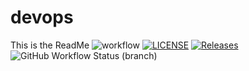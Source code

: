# devops

This is the ReadMe
![workflow](https://github.com/larissaspascascio/devops/actions/workflows/main.yml/badge.svg)
[![LICENSE](https://img.shields.io/github/license/larissaspascascio/devops.svg?style=flat-square)](https://github.com/larissaspascascio/devops/blob/master/LICENSE)
[![Releases](https://img.shields.io/github/release/larissaspascascio/devops/all.svg?style=flat-square)](https://github.com/larissaspascascio/devops/releases)
![GitHub Workflow Status (branch)](https://img.shields.io/github/workflow/status/larissaspascascio/devops/.github/workflows/develop?style=flat-square)